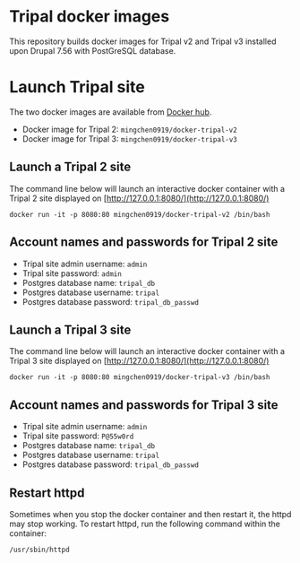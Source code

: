 # Tripal docker images

This repository builds docker images for Tripal v2 and Tripal v3 installed upon Drupal 7.56 with PostGreSQL database.

# Launch Tripal site

The two docker images are available from [Docker hub](https://hub.docker.com/).

* Docker image for Tripal 2: `mingchen0919/docker-tripal-v2`
* Docker image for Tripal 3: `mingchen0919/docker-tripal-v3`

## Launch a Tripal 2 site

The command line below will launch an interactive docker container with a Tripal 2 site displayed on [http://127.0.0.1:8080/](http://127.0.0.1:8080/)

```
docker run -it -p 8080:80 mingchen0919/docker-tripal-v2 /bin/bash
```

## Account names and passwords for Tripal 2 site

* Tripal site admin username: `admin`
* Tripal site password: `admin`
* Postgres database name: `tripal_db`
* Postgres database username: `tripal`
* Postgres database password: `tripal_db_passwd`

## Launch a Tripal 3 site

The command line below will launch an interactive docker container with a Tripal 3 site displayed on [http://127.0.0.1:8080/](http://127.0.0.1:8080/)

```
docker run -it -p 8080:80 mingchen0919/docker-tripal-v3 /bin/bash
```

## Account names and passwords for Tripal 3 site

* Tripal site admin username: `admin`
* Tripal site password: `P@55w0rd`
* Postgres database name: `tripal_db`
* Postgres database username: `tripal`
* Postgres database password: `tripal_db_passwd`

## Restart httpd

Sometimes when you stop the docker container and then restart it, the httpd may stop working. To restart httpd, run the following command within the container:

```
/usr/sbin/httpd
```
